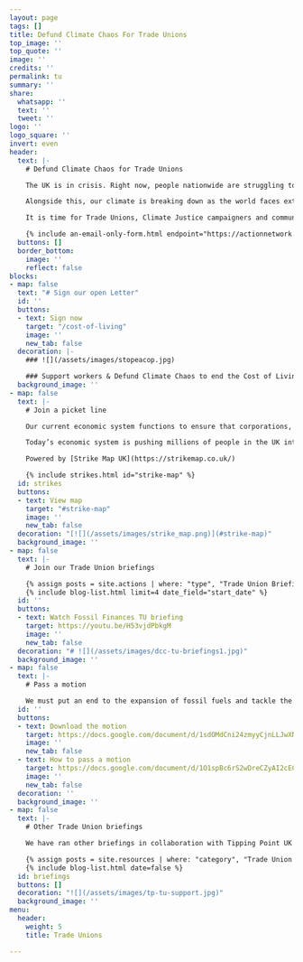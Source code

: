 ```yaml
---
layout: page
tags: []
title: Defund Climate Chaos For Trade Unions
top_image: ''
top_quote: ''
image: ''
credits: ''
permalink: tu
summary: ''
share:
  whatsapp: ''
  text: ''
  tweet: ''
logo: ''
logo_square: ''
invert: even
header:
  text: |-
    # Defund Climate Chaos for Trade Unions

    The UK is in crisis. Right now, people nationwide are struggling to get by on stagnant wages, which haven’t risen to meet inflation rates nor handle a cost of living crisis. Fair pay, affordable bills, enough to eat and a decent place to live - these aren’t luxuries - they are our rights.

    Alongside this, our climate is breaking down as the world faces extreme heatwaves, droughts, fires, and floods. At the heart of these crises is a rigged finance system. We can’t rely on the establishment to solve our problems. It’s up to us in every workplace and every community.

    It is time for Trade Unions, Climate Justice campaigners and communities to work closer together. With the growing discontent across society about the Cost of Living Crisis and the wave of strikes happening across the UK, we must seize the opportunity to build alliances and a mass movement working for better lives for all and protect our natural resources and planet.

    {% include an-email-only-form.html endpoint="https://actionnetwork.org/api/v2/petitions/e0c7e2f4-925f-448c-9558-57c1997b5408/signatures" jump="actions" %}
  buttons: []
  border_bottom:
    image: ''
    reflect: false
blocks:
- map: false
  text: "# Sign our open Letter"
  id: ''
  buttons:
  - text: Sign now
    target: "/cost-of-living"
    image: ''
    new_tab: false
  decoration: |-
    ### ![](/assets/images/stopeacop.jpg)

    ### Support workers & Defund Climate Chaos to end the Cost of Living Crisis
  background_image: ''
- map: false
  text: |-
    # Join a picket line

    Our current economic system functions to ensure that corporations, banks, and economic institutions profit from crises - the Cost of Living Crisis and climate crisis, are the same crisis. Our economic system is designed by and for the wealthy elite at the expense of working people. Profits at the top are made at the expense of the rest of us, and depend upon the exploitation of people and planet by banks, investors, insurers and fossil fuel corporations.

    Today’s economic system is pushing millions of people in the UK into poverty as costs spiral, tomorrow it will crash our climate and starve billions. Support workers’ strikes and show solidarity on their picket lines.

    Powered by [Strike Map UK](https://strikemap.co.uk/)

    {% include strikes.html id="strike-map" %}
  id: strikes
  buttons:
  - text: View map
    target: "#strike-map"
    image: ''
    new_tab: false
  decoration: "[![](/assets/images/strike_map.png)](#strike-map)"
  background_image: ''
- map: false
  text: |-
    # Join our Trade Union briefings

    {% assign posts = site.actions | where: "type", "Trade Union Briefing" | where: "future", 1 %}
    {% include blog-list.html limit=4 date_field="start_date" %}
  id: ''
  buttons:
  - text: Watch Fossil Finances TU briefing
    target: https://youtu.be/H53vjdPbkgM
    image: ''
    new_tab: false
  decoration: "# ![](/assets/images/dcc-tu-briefings1.jpg)"
  background_image: ''
- map: false
  text: |-
    # Pass a motion

    We must put an end to the expansion of fossil fuels and tackle the UK finance sector that is funding it across the world. Trade Unionists can use this model motion to progress those demands in their Branches, Trades Councils and their national trade unions.
  id: ''
  buttons:
  - text: Download the motion
    target: https://docs.google.com/document/d/1sdOMdCni24zmyyCjnLLJwXN5Vfd2xQy5/preview
    image: ''
    new_tab: false
  - text: How to pass a motion
    target: https://docs.google.com/document/d/1O1spBc6rS2wDreCZyAI2cECS-iJD85hB6tljyM4df70/preview
    image: ''
    new_tab: false
  decoration: ''
  background_image: ''
- map: false
  text: |-
    # Other Trade Union briefings

    We have ran other briefings in collaboration with Tipping Point UK and different groups & coalitions. Access recordings and model motions here:

    {% assign posts = site.resources | where: "category", "Trade Union Briefing" %}
    {% include blog-list.html date=false %}
  id: briefings
  buttons: []
  decoration: "![](/assets/images/tp-tu-support.jpg)"
  background_image: ''
menu:
  header:
    weight: 5
    title: Trade Unions

---
```

